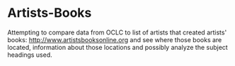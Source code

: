 # Artists-Books
Attempting to compare data from OCLC to list of artists that created artists' books: http://www.artistsbooksonline.org and see where those books are located, information about those locations and possibly analyze the subject headings used.
